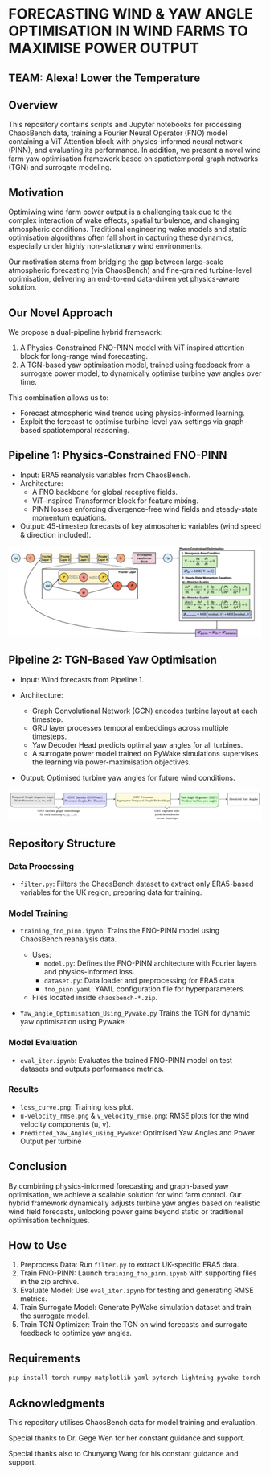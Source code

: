 
#  FORECASTING WIND & YAW ANGLE OPTIMISATION IN WIND FARMS TO MAXIMISE POWER OUTPUT

## TEAM: Alexa! Lower the Temperature

## Overview
This repository contains scripts and Jupyter notebooks for processing ChaosBench data, training a Fourier Neural Operator (FNO) model containing a ViT Attention block with physics-informed neural network (PINN), and evaluating its performance. In addition, we present a novel wind farm yaw optimisation framework based on spatiotemporal graph networks (TGN) and surrogate modeling.

## Motivation
Optimiwing wind farm power output is a challenging task due to the complex interaction of wake effects, spatial turbulence, and changing atmospheric conditions. Traditional engineering wake models and static optimisation algorithms often fall short in capturing these dynamics, especially under highly non-stationary wind environments.

Our motivation stems from bridging the gap between large-scale atmospheric forecasting (via ChaosBench) and fine-grained turbine-level optimisation, delivering an end-to-end data-driven yet physics-aware solution.

## Our Novel Approach
We propose a dual-pipeline hybrid framework:
1. A Physics-Constrained FNO-PINN model with ViT inspired attention block for long-range wind forecasting.
2. A TGN-based yaw optimisation model, trained using feedback from a surrogate power model, to dynamically optimise turbine yaw angles over time.

This combination allows us to:
- Forecast atmospheric wind trends using physics-informed learning.
- Exploit the forecast to optimise turbine-level yaw settings via graph-based spatiotemporal reasoning.


## Pipeline 1: Physics-Constrained FNO-PINN

- Input: ERA5 reanalysis variables from ChaosBench.
- Architecture:
  - A FNO backbone for global receptive fields.
  - ViT-inspired Transformer block for feature mixing.
  - PINN losses enforcing divergence-free wind fields and steady-state momentum equations.
- Output: 45-timestep forecasts of key atmospheric variables (wind speed & direction included).

![alt text](https://github.com/R3borN17/alexalowerthetemp/blob/main/Pipeline_1.png?raw=true)

## Pipeline 2: TGN-Based Yaw Optimisation

- Input: Wind forecasts from Pipeline 1.
- Architecture:
  - Graph Convolutional Network (GCN) encodes turbine layout at each timestep.
  - GRU layer processes temporal embeddings across multiple timesteps.
  - Yaw Decoder Head predicts optimal yaw angles for all turbines.
  - A surrogate power model trained on PyWake simulations supervises the learning via power-maximisation objectives.

- Output: Optimised turbine yaw angles for future wind conditions.

![alt text](https://github.com/R3borN17/alexalowerthetemp/blob/main/Pipeline_2.png?raw=true)

## Repository Structure

### Data Processing
- `filter.py`: Filters the ChaosBench dataset to extract only ERA5-based variables for the UK region, preparing data for training.

### Model Training
- `training_fno_pinn.ipynb`: Trains the FNO-PINN model using ChaosBench reanalysis data.
  - Uses:
    - `model.py`: Defines the FNO-PINN architecture with Fourier layers and physics-informed loss.
    - `dataset.py`: Data loader and preprocessing for ERA5 data.
    - `fno_pinn.yaml`: YAML configuration file for hyperparameters.
  - Files located inside `chaosbench-*.zip`.

- `Yaw_angle_Optimisation_Using_Pywake.py` Trains the TGN for dynamic yaw optimisation using Pywake

### Model Evaluation
- `eval_iter.ipynb`: Evaluates the trained FNO-PINN model on test datasets and outputs performance metrics.

### Results
- `loss_curve.png`: Training loss plot.
- `u-velocity_rmse.png` & `v_velocity_rmse.png`: RMSE plots for the wind velocity components (u, v).
- `Predicted_Yaw_Angles_using_Pywake`: Optimised Yaw Angles and Power Output per turbine

## Conclusion
By combining physics-informed forecasting and graph-based yaw optimisation, we achieve a scalable solution for wind farm control. Our hybrid framework dynamically adjusts turbine yaw angles based on realistic wind field forecasts, unlocking power gains beyond static or traditional optimisation techniques.

## How to Use
1. Preprocess Data: Run `filter.py` to extract UK-specific ERA5 data.
2. Train FNO-PINN: Launch `training_fno_pinn.ipynb` with supporting files in the zip archive.
3. Evaluate Model: Use `eval_iter.ipynb` for testing and generating RMSE metrics.
4. Train Surrogate Model: Generate PyWake simulation dataset and train the surrogate model.
5. Train TGN Optimizer: Train the TGN on wind forecasts and surrogate feedback to optimize yaw angles.

## Requirements
```bash
pip install torch numpy matplotlib yaml pytorch-lightning pywake torch-geometric
```

## Acknowledgments
This repository utilises ChaosBench data for model training and evaluation.

Special thanks to Dr. Gege Wen for her constant guidance and support.

Special thanks also to Chunyang Wang for his constant guidance and support.

